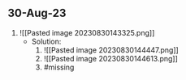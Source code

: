 ## 30-Aug-23

1) ![[Pasted image 20230830143325.png]]
	- Solution:
		1) ![[Pasted image 20230830144447.png]]
		2) ![[Pasted image 20230830144613.png]]
		3) #missing